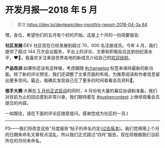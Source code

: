 # 开发月报—2018 年 5 月

> 原文:[https://dev.to/devteam/dev-monthly-report-2018-04-3a 64](https://dev.to/devteam/dev-monthly-report--april-2018-3a64)

嘿，各位，希望你们的五月有个好的开始。这是上个月的一份简要报告:

**社区发展**:DEV 社区现在已经发展到超过 70，000 名注册成员。今年 4 月，我们提供了超过 144 万次会议服务，平台上的评论、文章和积极反应达到创纪录水平，❤️🦄。我喜欢关注来自世界各地的新成员介绍自己的[欢迎线程](https://dev.to/thepracticaldev/welcome-thread---v12-1p1d)。

**产品改进**:如果你还没有这样做，考虑跟随 [#changelog](https://dev.to/t/changelog) 标签来保持最新的新功能。除了新的评论预览，我们还调整了文章页面的布局，为推荐阅读和作者信息留出更多空间。最近，我确实发现自己花了更多的时间查看会员资料👀。

**推手大赛**:大赛[在 5 月份正式启动](https://dev.to/devteam/first-ever-dev-contest-build-a-realtime-app-with-pusher-4nhp)的同时，4 月份有大量的幕后协调和准备。我们对目前为止的回应感到非常兴奋，我们期待着在 [#pushercontest](https://dev.to/t/pushercontest) 上继续观看会员提交的内容。

一如既往，请在下面的评论区随意提问。感谢您成为社区的一员:)

* * *

PS——我们将改变这些“月度报告”帖子的命名约定([过去版本](https://dev.to/search?q=monthly%20report))。我们觉得用上个月的日期来命名文章有点混乱，所以我们正式跳过“四月”报告，现在将根据我们当前所在的月份来命名。